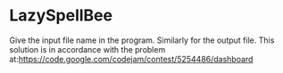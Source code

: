 # LazySpellBee
Give the input file name in the program. Similarly for the output file.
This solution is in accordance with the problem at:https://code.google.com/codejam/contest/5254486/dashboard
